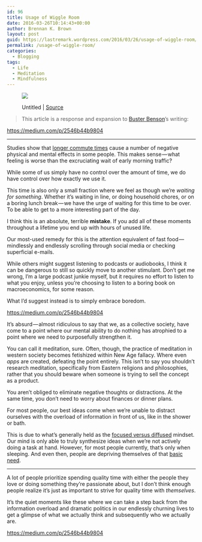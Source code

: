 ```yaml
---
id: 96
title: Usage of Wiggle Room
date: 2016-03-26T10:14:43+00:00
author: Brennan K. Brown
layout: post
guid: https://lastremark.wordpress.com/2016/03/26/usage-of-wiggle-room/
permalink: /usage-of-wiggle-room/
categories:
  - Blogging
tags:
  - Life
  - Meditation
  - Mindfulness
---
```

<figure class="wp-caption"> 

<img data-width="4272" data-height="2848" src="https://cdn-images-1.medium.com/max/2560/1*SiMWB0AtPxhVNjzB4UBVmA.jpeg" /> <figcaption class="wp-caption-text">Untitled | <a href="https://www.pexels.com/photo/time-train-station-clock-deadline-4090/" target="_blank" rel="noopener noreferrer">Source</a></figcaption></figure> 

> This article is a response and expansion to <a href="https://medium.com/u/5142451174a3" target="_blank" rel="noopener noreferrer">Buster Benson</a>’s writing:

<https://medium.com/p/2546b44b9804>

* * *

<span>S</span>tudies show that <a href="http://time.com/9912/10-things-your-commute-does-to-your-body/" target="_blank" rel="noopener noreferrer">longer commute times</a> cause a number of negative physical and mental effects in some people. This makes sense — what feeling is worse than the excruciating wait of early morning traffic?

While some of us simply have no control over the amount of time, we do have control over how exactly we use it.

This time is also only a small fraction where we feel as though we’re _waiting for something_. Whether it’s waiting in line, or doing household chores, or on a boring lunch break — we have the urge of waiting for this time to be over. To be able to get to a more interesting part of the day.

I think this is an absolute, terrible **mistake**. If you add all of these moments throughout a lifetime you end up with hours of unused life.

Our most-used remedy for this is the attention equivalent of fast food — mindlessly and endlessly scrolling through social media or checking superficial e-mails.

While others might suggest listening to podcasts or audiobooks, I think it can be dangerous to still so quickly move to another stimulant. Don’t get me wrong, I’m a large podcast junkie myself, but it requires no effort to listen to what you enjoy, unless you’re choosing to listen to a boring book on macroeconomics, for some reason.

What I’d suggest instead is to simply embrace boredom.

<https://medium.com/p/2546b44b9804>

It’s absurd — almost ridiculous to say that we, as a collective society, have come to a point where our mental ability to do nothing has atrophied to a point where we need to purposefully strengthen it.

You can call it meditation, sure. Often, though, the practice of meditation in western society becomes fetishized within New Age fallacy. Where even _apps_ are created, defeating the point entirely. This isn’t to say you shouldn’t research meditation, specifically from Eastern religions and philosophies, rather that you should beware when someone is trying to sell the concept as a product.

You aren’t obliged to eliminate negative thoughts or distractions. At the same time, you don’t need to worry about finances or dinner plans.

For most people, our best ideas come when we’re unable to distract ourselves with the overload of information in front of us, like in the shower or bath.

This is due to what’s generally held as the <a href="https://staciechoice1010.wordpress.com/2014/08/08/focused-vs-diffused-mode/" target="_blank" rel="noopener noreferrer">focused versus diffused</a> mindset. Our mind is only able to truly synthesize ideas when we’re not actively doing a task at hand. However, for most people currently, that’s only when sleeping. And even then, people are depriving themselves of that <a href="http://www.cdc.gov/features/dssleep/" target="_blank" rel="noopener noreferrer">basic need</a>.

* * *

A lot of people prioritize spending quality time with either the people they love or doing something they’re passionate about, but I don’t think enough people realize it’s just as important to strive for quality time with _themselves_.

It’s the quiet moments like these where we can take a step back from the information overload and dramatic politics in our endlessly churning lives to get a glimpse of what we actually think and subsequently who we actually are.

<https://medium.com/p/2546b44b9804>